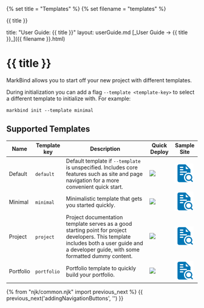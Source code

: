 {% set title = "Templates" %}
{% set filename = "templates" %}

<span id="title" class="d-none">{{ title }}</span>

<frontmatter>
  title: "User Guide: {{ title }}"
  layout: userGuide.md
</frontmatter>

<span id="link" class="d-none">
<md>[_User Guide → {{ title }}_]({{ filename }}.html)</md>
</span>

# {{ title }}

<div class="lead" id="overview">

MarkBind allows you to start off your new project with different templates.
</div>

During initialization you can add a flag `--template <template-key>` to select a different template to initialize with. For example:

```
markbind init --template minimal
```

## Supported Templates

Name    | Template key | Description | Quick Deploy | Sample Site
----    | -------      | ----------- | ------------ | -------
Default | `default`    | Default template if `--template` is unspecified. Includes core features such as site and page navigation for a more convenient quick start. | <a href="https://app.netlify.com/start/deploy?repository=https://github.com/MarkBind/init-typical-netlify"><img src="https://www.netlify.com/img/deploy/button.svg" /></a> | <a href='https://markbind-template-typical.netlify.app'><img src="../images/preview-icon.png" width="50" height="50" title="Preview"></a>
Minimal | `minimal`    | Minimalistic template that gets you started quickly. | <a href="https://app.netlify.com/start/deploy?repository=https://github.com/MarkBind/init-minimal-netlify"><img src="https://www.netlify.com/img/deploy/button.svg" /></a> | <a href='https://markbind-template-minimal.netlify.app'><img src="../images/preview-icon.png" width="50" height="50" title="Preview"></a>
Project     | `project`        | Project documentation template serves as a good starting point for project developers. This template includes both a user guide and a developer guide, with some formatted dummy content. | <a href="https://app.netlify.com/start/deploy?repository=https://github.com/MarkBind/init-project-netlify"><img src="https://www.netlify.com/img/deploy/button.svg" /></a> | <a href="https://markbind-template-project.netlify.app/"><img src="../images/preview-icon.png" width="50" height="50" title="Preview"></a>
Portfolio | `portfolio` | Portfolio template to quickly build your portfolio. | <a href="https://app.netlify.com/start/deploy?repository=https://github.com/MarkBind/init-portfolio-netlify"><img src="https://www.netlify.com/img/deploy/button.svg" /></a> | <a href="https://portfolio-template-markbind.netlify.app/"><img src="../images/preview-icon.png" width="50" height="50" title="Preview"></a>

{% from "njk/common.njk" import previous_next %}
{{ previous_next('addingNavigationButtons', '') }}
